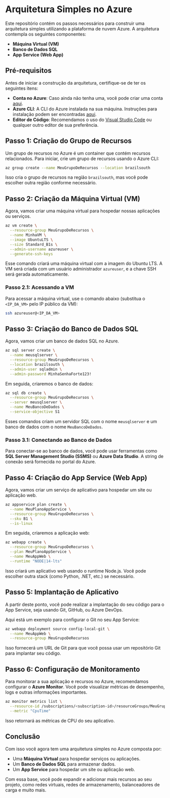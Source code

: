 # Arquitetura Simples no Azure

Este repositório contém os passos necessários para construir uma arquitetura simples utilizando a plataforma de nuvem Azure. A arquitetura contempla os seguintes componentes:

* **Máquina Virtual (VM)**
* **Banco de Dados SQL**
* **App Service (Web App)**

## Pré-requisitos

Antes de iniciar a construção da arquitetura, certifique-se de ter os seguintes itens:

* **Conta no Azure**: Caso ainda não tenha uma, você pode criar uma conta [aqui](https://azure.microsoft.com/en-us/free/).
* **Azure CLI**: A CLI do Azure instalada na sua máquina. Instruções para instalação podem ser encontradas [aqui](https://learn.microsoft.com/pt-br/cli/azure/install-azure-cli).
* **Editor de Código**: Recomendamos o uso do [Visual Studio Code](https://code.visualstudio.com/) ou qualquer outro editor de sua preferência.

## Passo 1: Criação do Grupo de Recursos

Um grupo de recursos no Azure é um container que contém recursos relacionados. Para iniciar, crie um grupo de recursos usando o Azure CLI:

```bash
az group create --name MeuGrupoDeRecursos --location brazilsouth
```

Isso cria o grupo de recursos na região `brazilsouth`, mas você pode escolher outra região conforme necessário.

## Passo 2: Criação da Máquina Virtual (VM)

Agora, vamos criar uma máquina virtual para hospedar nossas aplicações ou serviços.

```bash
az vm create \
  --resource-group MeuGrupoDeRecursos \
  --name MinhaVM \
  --image UbuntuLTS \
  --size Standard_B1s \
  --admin-username azureuser \
  --generate-ssh-keys
```

Esse comando criará uma máquina virtual com a imagem do Ubuntu LTS. A VM será criada com um usuário administrador `azureuser`, e a chave SSH será gerada automaticamente.

### Passo 2.1: Acessando a VM

Para acessar a máquina virtual, use o comando abaixo (substitua o `<IP_DA_VM>` pelo IP público da VM):

```bash
ssh azureuser@<IP_DA_VM>
```

## Passo 3: Criação do Banco de Dados SQL

Agora, vamos criar um banco de dados SQL no Azure.

```bash
az sql server create \
  --name meusqlserver \
  --resource-group MeuGrupoDeRecursos \
  --location brazilsouth \
  --admin-user sqladmin \
  --admin-password MinhaSenhaForte123!
```

Em seguida, criaremos o banco de dados:

```bash
az sql db create \
  --resource-group MeuGrupoDeRecursos \
  --server meusqlserver \
  --name MeuBancoDeDados \
  --service-objective S1
```

Esses comandos criam um servidor SQL com o nome `meusqlserver` e um banco de dados com o nome `MeuBancoDeDados`.

### Passo 3.1: Conectando ao Banco de Dados

Para conectar-se ao banco de dados, você pode usar ferramentas como **SQL Server Management Studio (SSMS)** ou **Azure Data Studio**. A string de conexão será fornecida no portal do Azure.

## Passo 4: Criação do App Service (Web App)

Agora, vamos criar um serviço de aplicativo para hospedar um site ou aplicação web.

```bash
az appservice plan create \
  --name MeuPlanoAppService \
  --resource-group MeuGrupoDeRecursos \
  --sku B1 \
  --is-linux
```

Em seguida, criaremos a aplicação web:

```bash
az webapp create \
  --resource-group MeuGrupoDeRecursos \
  --plan MeuPlanoAppService \
  --name MeuAppWeb \
  --runtime "NODE|14-lts"
```

Isso criará um aplicativo web usando o runtime Node.js. Você pode escolher outra stack (como Python, .NET, etc.) se necessário.

## Passo 5: Implantação de Aplicativo

A partir deste ponto, você pode realizar a implantação do seu código para o App Service, seja usando Git, GitHub, ou Azure DevOps.

Aqui está um exemplo para configurar o Git no seu App Service:

```bash
az webapp deployment source config-local-git \
  --name MeuAppWeb \
  --resource-group MeuGrupoDeRecursos
```

Isso fornecerá um URL de Git para que você possa usar um repositório Git para implantar seu código.

## Passo 6: Configuração de Monitoramento

Para monitorar a sua aplicação e recursos no Azure, recomendamos configurar o **Azure Monitor**. Você pode visualizar métricas de desempenho, logs e outras informações importantes.

```bash
az monitor metrics list \
  --resource-id /subscriptions/<subscription-id>/resourceGroups/MeuGrupoDeRecursos/providers/Microsoft.Web/sites/MeuAppWeb \
  --metric "CpuTime"
```

Isso retornará as métricas de CPU do seu aplicativo.

## Conclusão

Com isso você agora tem uma arquitetura simples no Azure composta por:

* Uma **Máquina Virtual** para hospedar serviços ou aplicações.
* Um **Banco de Dados SQL** para armazenar dados.
* Um **App Service** para hospedar um site ou aplicação web.

Com essa base, você pode expandir e adicionar mais recursos ao seu projeto, como redes virtuais, redes de armazenamento, balanceadores de carga e muito mais.
